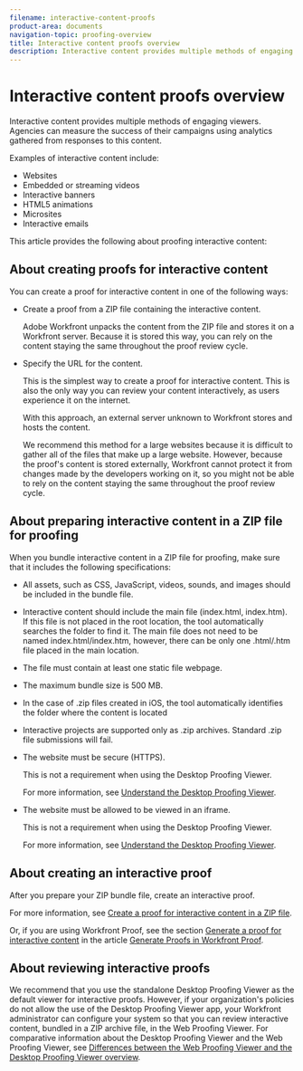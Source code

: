 ```yaml
---
filename: interactive-content-proofs
product-area: documents
navigation-topic: proofing-overview
title: Interactive content proofs overview
description: Interactive content provides multiple methods of engaging viewers. Agencies can measure the success of their campaigns using analytics gathered from responses to this content.
---
```


# Interactive content proofs overview

Interactive content provides multiple methods of engaging viewers. Agencies can measure the success of their campaigns using analytics gathered from responses to this content.

Examples of interactive content include:

* Websites
* Embedded or streaming videos
* Interactive banners
* HTML5 animations
* Microsites
* Interactive emails

This article provides the following about proofing interactive content:

## About creating proofs for interactive content

You can create a proof for interactive content in one of the following ways:

* Create a proof from a ZIP file containing the interactive content.

  Adobe Workfront unpacks the content from the ZIP file and stores it on a Workfront server. Because it is stored this way, you can rely on the content staying the same throughout the proof review cycle.

* Specify the URL for the content.

  This is the simplest way to create a proof for interactive content. This is also the only way you can review your content interactively, as users experience it on the internet.

  With this approach, an external server unknown to Workfront stores and hosts the content.

  We recommend this method for a large websites because it is difficult to gather all of the files that make up a large website. However, because the proof's content is stored externally, Workfront cannot protect it from changes made by the developers working on it, so you might not be able to rely on the content staying the same throughout the proof review cycle.

## About preparing interactive content in a ZIP file for proofing

When you bundle interactive content in a ZIP file for proofing, make sure that it includes the following specifications:

* All assets, such as CSS, JavaScript, videos, sounds, and images should be included in the bundle file.
* Interactive content should include the main file (index.html, index.htm). If this&nbsp;file is not placed in the root location, the tool automatically searches the folder to find it.&nbsp;The main file does not need to be named&nbsp;index.html/index.htm, however, there can be only one .html/.htm file placed in the main location.
* The file must contain at least one static file webpage.
* The maximum bundle size is 500 MB.
* In the case of .zip files created in iOS, the tool automatically identifies the folder where the content is located
* Interactive projects are supported only as .zip archives. Standard .zip file submissions will fail.
* The website must be secure (HTTPS).

  This is not a requirement when using the Desktop Proofing Viewer.

  For more information, see [Understand the Desktop Proofing Viewer](../../../workfront-proof/wp-work-proofsfiles/review-proofs-dpv/destop-proofing-viewer.md).

* The website must be allowed to be viewed in an iframe.

  This is not a requirement when using the Desktop Proofing Viewer.

  For more information, see [Understand the Desktop Proofing Viewer](../../../workfront-proof/wp-work-proofsfiles/review-proofs-dpv/destop-proofing-viewer.md).

## About creating an interactive proof

After you prepare your ZIP bundle file, create an interactive proof.

For more information, see [Create a proof for interactive content in a ZIP file](../../../review-and-approve-work/proofing/creating-proofs-within-workfront/generate-proof-interactive-content-.md).

Or, if you are using Workfront Proof, see the section [Generate a proof for interactive content](../../../workfront-proof/wp-work-proofsfiles/create-proofs-and-files/generate-proofs.md#generati) in the article [Generate Proofs in Workfront Proof](../../../workfront-proof/wp-work-proofsfiles/create-proofs-and-files/generate-proofs.md).

## About reviewing interactive proofs

We recommend that you use the standalone Desktop Proofing Viewer as the default viewer for interactive proofs.&nbsp;However, if your organization's policies do not allow the use of the Desktop Proofing Viewer app, your Workfront administrator can configure your system so that you can review interactive content, bundled in a ZIP archive file, in the Web Proofing Viewer. For comparative information about the Desktop Proofing Viewer and the Web Proofing Viewer, see [Differences between the Web Proofing Viewer and the Desktop Proofing Viewer overview](../../../review-and-approve-work/proofing/proofing-overview/understand-differences-between-web-viewer.md).
